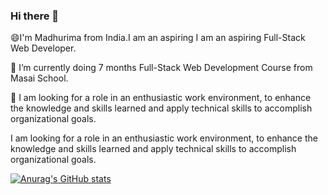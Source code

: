 ### Hi there 👋

😄I'm Madhurima from India.I am an aspiring I am an aspiring Full-Stack Web Developer.

🌱 I’m currently doing 7 months Full-Stack Web Development Course from Masai School.

👯 I am looking for a role in an enthusiastic work environment, to enhance the knowledge and skills learned and apply technical skills to accomplish organizational goals.
<!--
**MADHURIMA956/Madhurima956** is a ✨ _special_ ✨ repository because its `README.md` (this file) appears on your GitHub profile.

Here are some ideas to get you started:

- 🔭 I’m currently working on ...
- 
- 
- 🤔 I’m looking for help with ...
- 💬 Ask me about ...
- 📫 How to reach me: ...
- 😄 Pronouns: ...
- ⚡ Fun fact: ...
-->
I am looking for a role in an enthusiastic work environment, to enhance the knowledge and skills learned and apply technical skills to accomplish organizational goals.

[![Anurag's GitHub stats](https://github-readme-stats.vercel.app/api?username=MADHURIMA956)](https://github.com/anuraghazra/github-readme-stats)
